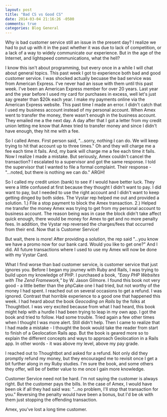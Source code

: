 ```yaml
---
layout: post
title: "Bad CS vs Good CS"
date: 2014-03-04 21:16:26 -0500
comments: true
categories: Blog General
---
```

Why is bad customer service still an issue in the present day?  I realize we had to put up with it in the past whether it was due to lack of competition, or a lack of a way to widely communicate our experience.  But in the age of the Internet, and lightspeed communications, what the hell?

I know this isn't about programming, but every once in a while I will chat about general topics.  This past week I got to experience both bad and good customer service.  I was shocked actually becuase the bad service was from American Express.  I've never had an issue with them until this past week.  I've been an American Express member for over 20 years.  Last year and the year before I used my card for purchases in excess, well let's just say greater than $20k each year.  I make my payments online via the American Express website.  This past time I made an error.  I didn't catch that I used my business account instead of my personal account.  When Amex went to transfer the money, there wasn't enough in the business account.  They emailed me a the next day.  A day after that I got a letter from my credit union letting me know that Amex tried to transfer money and since I didn't have enough, they hit me with a fee. 

So I called Amex.  First person said, "...sorry, nothing I can do.  We will keep trying to hit that account up to three times."  Oh and they will charge me a fee each time it fails.  And, my bank will charge me a fee each time it fails.  Now I realize I made a mistake.  But seriously, Amex couldn't cancel the transaction?  I escalated to a supervisor and got the same response.  I told the supervisor that I wanted to file a formal complaint.  Their response - "...noted, but there is nothing we can do."  ARGH!  

So I called my credit union (bank) to see if I would have better luck.  They were a little confused at first because they thought I didn't want to pay.  I did want to pay, but I needed to use the right account and I didn't want to keep getting dinged by both sides.  The Vystar rep helped me out and provided a solution.  1.)  File a stop payment to block the Amex transaction.  2.) Helped me transfer the money Amex was trying to get from my personal account to business account.  The reason being was in case the block didn't take affect quick enough, there would be money for Amex to get and no more penalty fees.  In addition, the Vystar rep reversed the charges/fees that occurred from their end.  Now that is Customer Service!

But wait, there is more!  After providing a solution, the rep said "...you know we have a promo now for our bank card.  Would you like to get one?"  And I did.  All future transactions where I used to use my Amex will now be done with my Vystar Card.

What I find worse than bad customer service, is customer service that just ignores you.  Before I began my journey with Ruby and Rails, I was trying to build upon my knowledge of PHP.  I purchased a book, <em>"Easy PHP Websites with The Zend Framework,"</em> by W. Jason Gilmore.  I found this book not very good - a little better than the phpCake one I had tried, but not worthy of the money I had spent.  I reached out on several occasions to get a refund.  I was ignored.  Contrast that horrible experience to a good one that happened this week.  I had heard about the book <em>Geocoding on Rails</em> by the folks at Thoughtbot.  I was very excited because from what I had heard, this book might help with a hurdle I had been trying to leap in my own app.  I got the book and tried to follow.  Had some trouble.  Tried again a few other times when I thought I was more alert.  Still didn't help.  Then I came to realize that I had made a mistake - I thought the book would take the reader from start to finish of a Geolocation Rails app.  But the book is geared more so to explain the different concepts and ways to approach Geolocation in a Rails app.  In other words - it was above my level, above my pay grade.

I reached out to Thoughtbot and asked for a refund.  Not only did they promptly refund my money, but they encouraged me to revisit once I get a bit further along in my Ruby studies.  I'm sure the book, and some others they offer, will be of better value to me once I gain more knowledge.

Customer Service need not be hard.  I'm not saying the customer is always right.  But the customer pays the bills.  In the case of Amex, I would have been ok if all they had said was: "...no problem, I'll stop that transaction for you."  Reversing the penalty would have been a bonus, but I'd be ok with them just stopping the offending transaction.

Amex, you've lost a long time customer.

